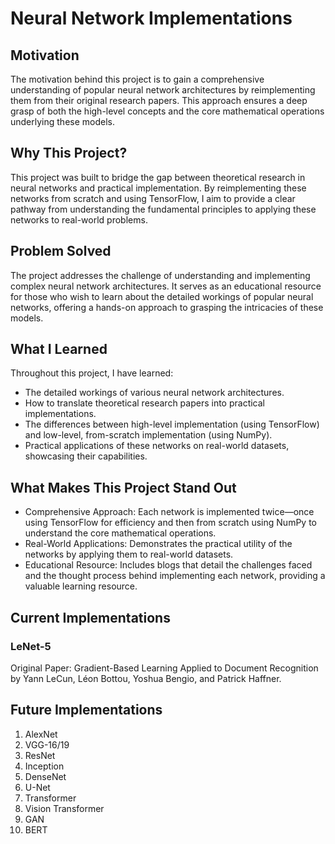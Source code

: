 # Neural Network Implementations

## Motivation

The motivation behind this project is to gain a comprehensive understanding of popular neural network architectures by reimplementing them from their original research papers. This approach ensures a deep grasp of both the high-level concepts and the core mathematical operations underlying these models.

## Why This Project?

This project was built to bridge the gap between theoretical research in neural networks and practical implementation. By reimplementing these networks from scratch and using TensorFlow, I aim to provide a clear pathway from understanding the fundamental principles to applying these networks to real-world problems.

## Problem Solved

The project addresses the challenge of understanding and implementing complex neural network architectures. It serves as an educational resource for those who wish to learn about the detailed workings of popular neural networks, offering a hands-on approach to grasping the intricacies of these models.

## What I Learned

Throughout this project, I have learned:

- The detailed workings of various neural network architectures.
- How to translate theoretical research papers into practical implementations.
- The differences between high-level implementation (using TensorFlow) and low-level, from-scratch implementation (using NumPy).
- Practical applications of these networks on real-world datasets, showcasing their capabilities.

## What Makes This Project Stand Out

- Comprehensive Approach: Each network is implemented twice—once using TensorFlow for efficiency and then from scratch using NumPy to understand the core mathematical operations.
- Real-World Applications: Demonstrates the practical utility of the networks by applying them to real-world datasets.
- Educational Resource: Includes blogs that detail the challenges faced and the thought process behind implementing each network, providing a valuable learning resource.

## Current Implementations

### LeNet-5
Original Paper: Gradient-Based Learning Applied to Document Recognition by Yann LeCun, Léon Bottou, Yoshua Bengio, and Patrick Haffner.

## Future Implementations
1. AlexNet
2. VGG-16/19
3. ResNet
4. Inception
5. DenseNet
6. U-Net
7. Transformer
8. Vision Transformer
9. GAN
10. BERT
